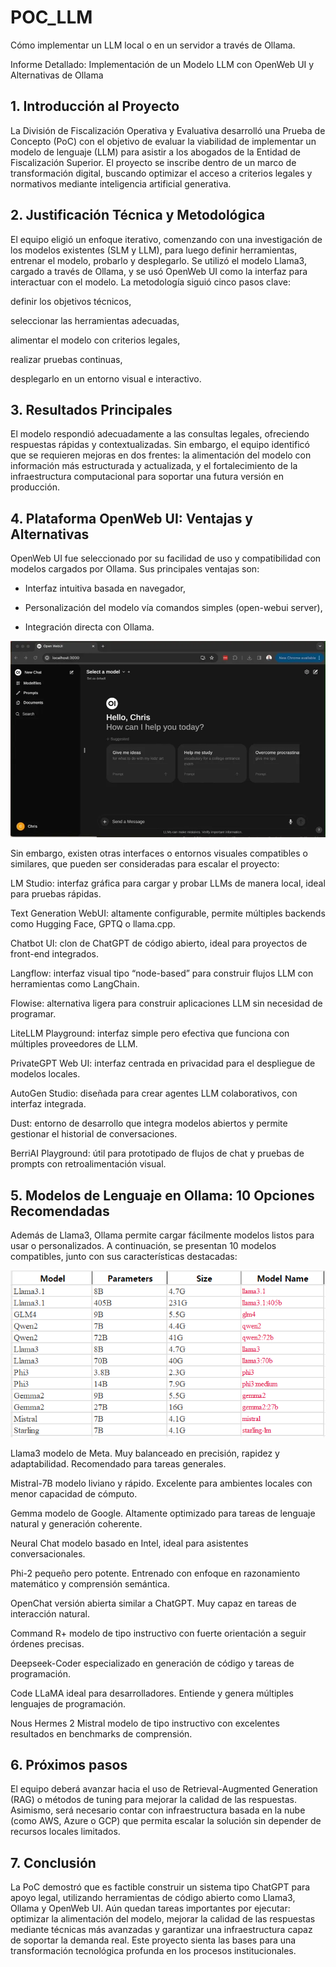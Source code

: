 # POC_LLM

Cómo implementar un LLM local o en un servidor a través de Ollama.

Informe Detallado: Implementación de un Modelo LLM con OpenWeb UI y Alternativas de Ollama

## 1. Introducción al Proyecto

La División de Fiscalización Operativa y Evaluativa desarrolló una Prueba de Concepto (PoC) con el objetivo de evaluar la viabilidad de implementar un modelo de lenguaje (LLM) para asistir a los abogados de la Entidad de Fiscalización Superior. El proyecto se inscribe dentro de un marco de transformación digital, buscando optimizar el acceso a criterios legales y normativos mediante inteligencia artificial generativa.

##  2. Justificación Técnica y Metodológica

El equipo eligió un enfoque iterativo, comenzando con una investigación de los modelos existentes (SLM y LLM), para luego definir herramientas, entrenar el modelo, probarlo y desplegarlo. Se utilizó el modelo Llama3, cargado a través de Ollama, y se usó OpenWeb UI como la interfaz para interactuar con el modelo. La metodología siguió cinco pasos clave:

definir los objetivos técnicos,

seleccionar las herramientas adecuadas,

alimentar el modelo con criterios legales,

realizar pruebas continuas,

desplegarlo en un entorno visual e interactivo.

##  3. Resultados Principales

El modelo respondió adecuadamente a las consultas legales, ofreciendo respuestas rápidas y contextualizadas. Sin embargo, el equipo identificó que se requieren mejoras en dos frentes: la alimentación del modelo con información más estructurada y actualizada, y el fortalecimiento de la infraestructura computacional para soportar una futura versión en producción.

##  4. Plataforma OpenWeb UI: Ventajas y Alternativas

OpenWeb UI fue seleccionado por su facilidad de uso y compatibilidad con modelos cargados por Ollama. Sus principales ventajas son:

- Interfaz intuitiva basada en navegador,

- Personalización del modelo vía comandos simples (open-webui server),

- Integración directa con Ollama.

![Interfaz Web](./openwebui-llama3-local-llm-webbrowser-hello.webp)

Sin embargo, existen otras interfaces o entornos visuales compatibles o similares, que pueden ser consideradas para escalar el proyecto:

LM Studio: interfaz gráfica para cargar y probar LLMs de manera local, ideal para pruebas rápidas.

Text Generation WebUI: altamente configurable, permite múltiples backends como Hugging Face, GPTQ o llama.cpp.

Chatbot UI: clon de ChatGPT de código abierto, ideal para proyectos de front-end integrados.

Langflow: interfaz visual tipo “node-based” para construir flujos LLM con herramientas como LangChain.

Flowise: alternativa ligera para construir aplicaciones LLM sin necesidad de programar.

LiteLLM Playground: interfaz simple pero efectiva que funciona con múltiples proveedores de LLM.

PrivateGPT Web UI: interfaz centrada en privacidad para el despliegue de modelos locales.

AutoGen Studio: diseñada para crear agentes LLM colaborativos, con interfaz integrada.

Dust: entorno de desarrollo que integra modelos abiertos y permite gestionar el historial de conversaciones.

BerriAI Playground: útil para prototipado de flujos de chat y pruebas de prompts con retroalimentación visual.

##  5. Modelos de Lenguaje en Ollama: 10 Opciones Recomendadas

Además de Llama3, Ollama permite cargar fácilmente modelos listos para usar o personalizados. A continuación, se presentan 10 modelos compatibles, junto con sus características destacadas:

![Modelos de Ollama](./Ollama_models.png)

Llama3
modelo de Meta. Muy balanceado en precisión, rapidez y adaptabilidad. Recomendado para tareas generales.

Mistral-7B
modelo liviano y rápido. Excelente para ambientes locales con menor capacidad de cómputo.

Gemma
modelo de Google. Altamente optimizado para tareas de lenguaje natural y generación coherente.

Neural Chat
modelo basado en Intel, ideal para asistentes conversacionales.

Phi-2
pequeño pero potente. Entrenado con enfoque en razonamiento matemático y comprensión semántica.

OpenChat
versión abierta similar a ChatGPT. Muy capaz en tareas de interacción natural.

Command R+
modelo de tipo instructivo con fuerte orientación a seguir órdenes precisas.

Deepseek-Coder
especializado en generación de código y tareas de programación.

Code LLaMA
ideal para desarrolladores. Entiende y genera múltiples lenguajes de programación.

Nous Hermes 2 Mistral
modelo de tipo instructivo con excelentes resultados en benchmarks de comprensión.

##  6. Próximos pasos

El equipo deberá avanzar hacia el uso de Retrieval-Augmented Generation (RAG) o métodos de tuning para mejorar la calidad de las respuestas. Asimismo, será necesario contar con infraestructura basada en la nube (como AWS, Azure o GCP) que permita escalar la solución sin depender de recursos locales limitados.

##  7. Conclusión

La PoC demostró que es factible construir un sistema tipo ChatGPT para apoyo legal, utilizando herramientas de código abierto como Llama3, Ollama y OpenWeb UI. Aún quedan tareas importantes por ejecutar: optimizar la alimentación del modelo, mejorar la calidad de las respuestas mediante técnicas más avanzadas y garantizar una infraestructura capaz de soportar la demanda real. Este proyecto sienta las bases para una transformación tecnológica profunda en los procesos institucionales.
